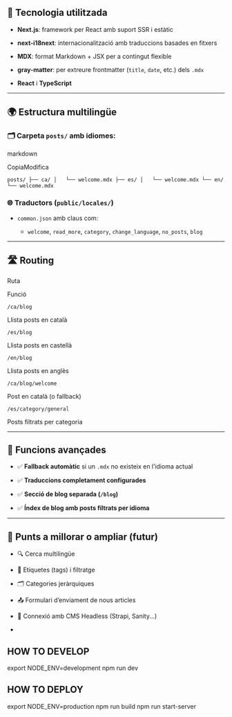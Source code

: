 
## 🧩 **Tecnologia utilitzada**

-   **Next.js**: framework per React amb suport SSR i estàtic
    
-   **next-i18next**: internacionalització amb traduccions basades en fitxers
    
-   **MDX**: format Markdown + JSX per a contingut flexible
    
-   **gray-matter**: per extreure frontmatter (`title`, `date`, etc.) dels `.mdx`
    
-   **React** i **TypeScript**
    

----------

## 🌍 **Estructura multilingüe**

### 🗂️ Carpeta `posts/` amb idiomes:

markdown

CopiaModifica

`posts/
├── ca/
│   └── welcome.mdx
├── es/
│   └── welcome.mdx
└── en/
 └── welcome.mdx` 

### 🌐 Traductors (`public/locales/`)

-   `common.json` amb claus com:
    
    -   `welcome`, `read_more`, `category`, `change_language`, `no_posts`, `blog`
        

----------

## 🛣️ **Routing**

Ruta

Funció

`/ca/blog`

Llista posts en català

`/es/blog`

Llista posts en castellà

`/en/blog`

Llista posts en anglès

`/ca/blog/welcome`

Post en català (o fallback)

`/es/category/general`

Posts filtrats per categoria

----------

## 🧠 **Funcions avançades**

-   ✅ **Fallback automàtic** si un `.mdx` no existeix en l’idioma actual
    
-   ✅ **Traduccions completament configurades**
    
-   ✅ **Secció de blog separada (`/blog`)**
    
-   ✅ **Índex de blog amb posts filtrats per idioma**
    

----------

## 🧪 Punts a millorar o ampliar (futur)

-   🔍 Cerca multilingüe
    
-   🧵 Etiquetes (tags) i filtratge
    
-   🗂️ Categories jeràrquiques
    
-   📤 Formulari d’enviament de nous articles
    
-   🔄 Connexió amb CMS Headless (Strapi, Sanity...)
-   


## HOW TO DEVELOP
export NODE_ENV=development
npm run dev


## HOW TO DEPLOY
export NODE_ENV=production
npm run build
npm run start-server